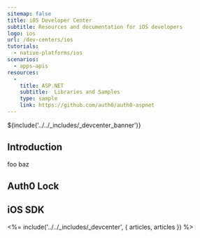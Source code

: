 ```yaml
---
sitemap: false
title: iOS Developer Center
subtitle: Resources and documentation for iOS developers
logo: ios
url: /dev-centers/ios
tutorials:
  - native-platforms/ios
scenarios:
  - apps-apis
resources:
  -
    title: ASP.NET
    subtitle:  Libraries and Samples
    type: sample
    link: https://github.com/auth0/auth0-aspnet
---
```


${include('../../_includes/_devcenter_banner')}

## Introduction
foo baz

## Auth0 Lock


## iOS SDK

<%= include('../../_includes/_devcenter', { articles, articles }) %>
